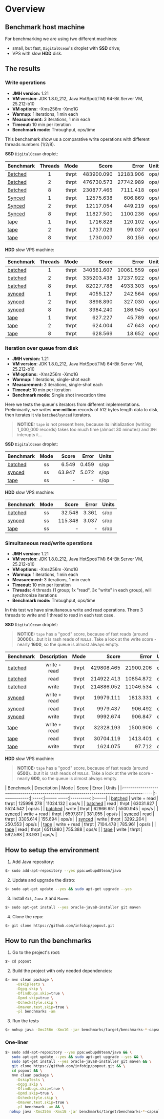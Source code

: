 # Overview

## Benchmark host machine

For benchmarking we are using two different machines:

- small, but fast, `DigitalOcean`'s droplet with **SSD** drive;
- VPS with slow **HDD** disk.

## The results

### Write operations

- **JMH version:** 1.21
- **VM version:** JDK 1.8.0_212, Java HotSpot(TM) 64-Bit Server VM, 25.212-b10
- **VM options:** -Xms256m -Xmx1G
- **Warmup:** 1 iterations, 1 min each
- **Measurement:** 3 iterations, 1 min each
- **Timeout:** 10 min per iteration
- **Benchmark mode:** Throughput, ops/time

This benchamark show us a comparative write operations with different threads numbers (1/2/8).

**SSD** `DigitalOcean` droplet:

| Benchmark                                                                                | Threads | Mode  | Score       |      Error | Units |
|:-----------------------------------------------------------------------------------------|:-------:|:-----:|------------:|-----------:|:------|
| [Batched](./src/main/java/org/infobip/lib/popout/benchmarks/BatchedWriteBenchmarks.java) |    1    | thrpt |  483900.090 |  12183.906 | ops/s |
| [Batched](./src/main/java/org/infobip/lib/popout/benchmarks/BatchedWriteBenchmarks.java) |    2    | thrpt |  476730.573 |  27742.989 | ops/s |
| [Batched](./src/main/java/org/infobip/lib/popout/benchmarks/BatchedWriteBenchmarks.java) |    8    | thrpt |  230877.465 |   7111.418 | ops/s |
| [Synced](./src/main/java/org/infobip/lib/popout/benchmarks/SyncedWriteBenchmarks.java)   |    1    | thrpt |   12575.638 |    606.869 | ops/s |
| [Synced](./src/main/java/org/infobip/lib/popout/benchmarks/SyncedWriteBenchmarks.java)   |    2    | thrpt |   12117.054 |    449.219 | ops/s |
| [Synced](./src/main/java/org/infobip/lib/popout/benchmarks/SyncedWriteBenchmarks.java)   |    8    | thrpt |   11827.501 |   1100.236 | ops/s |
| [tape](./src/main/java/org/infobip/lib/popout/benchmarks/TapeWriteBenchmarks2.java)      |    1    | thrpt |    1716.828 |    120.102 | ops/s |
| [tape](./src/main/java/org/infobip/lib/popout/benchmarks/TapeWriteBenchmarks2.java)      |    2    | thrpt |    1737.029 |     99.037 | ops/s |
| [tape](./src/main/java/org/infobip/lib/popout/benchmarks/TapeWriteBenchmarks2.java)      |    8    | thrpt |    1730.007 |     80.156 | ops/s |

**HDD** slow VPS machine:

| Benchmark                                                                                | Threads | Mode  | Score      | Error     | Units |
|:-----------------------------------------------------------------------------------------|:-------:|:-----:|-----------:|----------:|:------|
| [batched](./src/main/java/org/infobip/lib/popout/benchmarks/BatchedWriteBenchmarks.java) |    1    | thrpt | 340561.607 | 10061.559 | ops/s |
| [batched](./src/main/java/org/infobip/lib/popout/benchmarks/BatchedWriteBenchmarks.java) |    2    | thrpt | 335203.438 | 17237.922 | ops/s |
| [batched](./src/main/java/org/infobip/lib/popout/benchmarks/BatchedWriteBenchmarks.java) |    8    | thrpt |  82027.788 |  4933.303 | ops/s |
| [synced](./src/main/java/org/infobip/lib/popout/benchmarks/SyncedWriteBenchmarks.java)   |    1    | thrpt |   4055.127 |   242.564 | ops/s |
| [synced](./src/main/java/org/infobip/lib/popout/benchmarks/SyncedWriteBenchmarks.java)   |    2    | thrpt |   3898.890 |   327.030 | ops/s |
| [synced](./src/main/java/org/infobip/lib/popout/benchmarks/SyncedWriteBenchmarks.java)   |    8    | thrpt |   3984.240 |   186.945 | ops/s |
| [tape](./src/main/java/org/infobip/lib/popout/benchmarks/TapeWriteBenchmarks2.java)      |    1    | thrpt |    627.227 |    45.789 | ops/s |
| [tape](./src/main/java/org/infobip/lib/popout/benchmarks/TapeWriteBenchmarks2.java)      |    2    | thrpt |    624.004 |    47.643 | ops/s |
| [tape](./src/main/java/org/infobip/lib/popout/benchmarks/TapeWriteBenchmarks2.java)      |    8    | thrpt |    628.569 |    18.652 | ops/s |

### Iteration over queue from disk

- **JMH version:** 1.21
- **VM version:** JDK 1.8.0_212, Java HotSpot(TM) 64-Bit Server VM, 25.212-b10
- **VM options:** -Xms256m -Xmx1G
- **Warmup:** 1 iterations, single-shot each
- **Measurement:** 3 iterations, single-shot each
- **Timeout:** 10 min per iteration
- **Benchmark mode:** Single shot invocation time

Here we tests the queue's iterators from different implementations. Preliminarily, we writes **one milliom** records of 512 bytes length data to disk, then iterates it via `batched`/`synced` iterators.

> **NOTICE:** `tape` is not present here, because its initialization (writing 1_000_000 records) takes too much time (almost 30 minutes) and `JMH` interupts it...

**SSD** `DigitalOcean` droplet:

| Benchmark                                                                                   | Mode | Score  | Error | Units |
|:--------------------------------------------------------------------------------------------|:----:|-------:|------:|:------|
| [batched](./src/main/java/org/infobip/lib/popout/benchmarks/BatchedIteratorBenchmarks.java) |  ss  |  6.549 | 0.459 |  s/op |
| [synced](./src/main/java/org/infobip/lib/popout/benchmarks/SyncedIteratorBenchmarks.java)   |  ss  | 63.947 | 5.072 |  s/op |
| [tape](./src/main/java/org/infobip/lib/popout/benchmarks/TapeIteratorBenchmarks.java)       |  ss  |    -    |    -   |  s/op |

**HDD** slow VPS machine:

| Benchmark                                                                                   | Mode | Score   | Error  | Units |
|:--------------------------------------------------------------------------------------------|:----:|--------:|-------:|:------|
| [batched](./src/main/java/org/infobip/lib/popout/benchmarks/BatchedIteratorBenchmarks.java) |  ss  |  32.548 |  3.361 |  s/op |
| [synced](./src/main/java/org/infobip/lib/popout/benchmarks/SyncedIteratorBenchmarks.java)   |  ss  | 115.348 |  3.037 |  s/op |
| [tape](./src/main/java/org/infobip/lib/popout/benchmarks/TapeIteratorBenchmarks.java)       |  ss  |    -    |    -   |  s/op |

### Simultaneous read/write operations

- **JMH version:** 1.21
- **VM version:** JDK 1.8.0_212, Java HotSpot(TM) 64-Bit Server VM, 25.212-b10
- **VM options:** -Xms256m -Xmx1G
- **Warmup:** 1 iterations, 1 min each
- **Measurement:** 3 iterations, 1 min each
- **Timeout:** 10 min per iteration
- **Threads:** 4 threads (1 group; 1x "read", 3x "write" in each group), will synchronize iterations
- **Benchmark mode:** Throughput, ops/time

In this test we have simultaneous write and read operations. There 3 threads to write and 1 thread to read in each test case.

**SSD** `DigitalOcean` droplet:

> **NOTICE:** `tape` has a "good" score, because of fast reads (around **30000**)...but it is rash reads of `NULL`s. Take a look at the write score - nearly **1600**, so the queue is almost always empty.

| Benchmark                                                                                    | Description   | Mode  | Score       | Error     | Units |
|:---------------------------------------------------------------------------------------------|:-------------:|:-----:|------------:|----------:|:------|
| [batched](./src/main/java/org/infobip/lib/popout/benchmarks/BatchedReadWriteBenchmarks.java) | write + read  | thrpt |  429808.465 | 21900.206 | ops/s |
| [batched](./src/main/java/org/infobip/lib/popout/benchmarks/BatchedReadWriteBenchmarks.java) |     read      | thrpt |  214922.413 | 10854.872 | ops/s |
| [batched](./src/main/java/org/infobip/lib/popout/benchmarks/BatchedReadWriteBenchmarks.java) |     write     | thrpt |  214886.052 | 11046.534 | ops/s |
| [synced](./src/main/java/org/infobip/lib/popout/benchmarks/SyncedReadWriteBenchmarks.java)   | write + read  | thrpt |   19979.111 |  1813.331 | ops/s |
| [synced](./src/main/java/org/infobip/lib/popout/benchmarks/SyncedReadWriteBenchmarks.java)   |     read      | thrpt |    9979.437 |   906.492 | ops/s |
| [synced](./src/main/java/org/infobip/lib/popout/benchmarks/SyncedReadWriteBenchmarks.java)   |     write     | thrpt |    9992.674 |   906.847 | ops/s |
| [tape](./src/main/java/org/infobip/lib/popout/benchmarks/TapeReadWriteBenchmarks.java)       | write + read  | thrpt |   32328.193 |  1500.906 | ops/s |
| [tape](./src/main/java/org/infobip/lib/popout/benchmarks/TapeReadWriteBenchmarks.java)       |     read      | thrpt |   30704.119 |  1413.401 | ops/s |
| [tape](./src/main/java/org/infobip/lib/popout/benchmarks/TapeReadWriteBenchmarks.java)       |     write     | thrpt |    1624.075 |    97.712 | ops/s |

**HDD** slow VPS machine:

> **NOTICE:** `tape` has a "good" score, because of fast reads (around **6500**)...but it is rash reads of `NULL`s. Take a look at the write score - nearly **600**, so the queue is almost always empty.

| Benchmark                                                                                    | Description   | Mode  | Score       | Error     | Units |
|:---------------------------------------------------------------------------------------------|:-------------:|:-----:|------ -----:|----------:|:------|
| [batched](./src/main/java/org/infobip/lib/popout/benchmarks/BatchedReadWriteBenchmarks.java) | write + read  | thrpt |  125998.278 | 11024.132 | ops/s |
| [batched](./src/main/java/org/infobip/lib/popout/benchmarks/BatchedReadWriteBenchmarks.java) |     read      | thrpt |   63031.627 |  5524.542 | ops/s |
| [batched](./src/main/java/org/infobip/lib/popout/benchmarks/BatchedReadWriteBenchmarks.java) |     write     | thrpt |   62966.651 |  5500.945 | ops/s |
| [synced](./src/main/java/org/infobip/lib/popout/benchmarks/SyncedReadWriteBenchmarks.java)   | write + read  | thrpt |    6597.817 |   381.055 | ops/s |
| [synced](./src/main/java/org/infobip/lib/popout/benchmarks/SyncedReadWriteBenchmarks.java)   |     read      | thrpt |    3305.614 |   155.694 | ops/s |
| [synced](./src/main/java/org/infobip/lib/popout/benchmarks/SyncedReadWriteBenchmarks.java)   |     write     | thrpt |    3292.204 |   250.553 | ops/s |
| [tape](./src/main/java/org/infobip/lib/popout/benchmarks/TapeReadWriteBenchmarks.java)       | write + read  | thrpt |    7104.478 |   785.961 | ops/s |
| [tape](./src/main/java/org/infobip/lib/popout/benchmarks/TapeReadWriteBenchmarks.java)       |     read      | thrpt |    6511.880 |   755.388 | ops/s |
| [tape](./src/main/java/org/infobip/lib/popout/benchmarks/TapeReadWriteBenchmarks.java)       |     write     | thrpt |     592.598 |    33.931 | ops/s |

## How to setup the environment

1. Add Java repository:

```bash
$> sudo add-apt-repository --yes ppa:webupd8team/java
```

2. Update and upgrade the distro:

```bash
$> sudo apt-get update --yes && sudo apt-get upgrade --yes
```

3. Install `Git`, `Java 8` and `Maven`:

```bash
$> sudo apt-get install --yes oracle-java8-installer git maven
```

4. Clone the repo:

```bash
$> git clone https://github.com/infobip/popout.git
```

## How to run the benchmarks

1. Go to the project's root:

```bash
$> cd popout
```

2. Build the project with only needed dependencies:

```bash
$> mvn clean package \
     -DskipTests \
     -Dgpg.skip \
     -Dfindbugs.skip=true \
     -Dpmd.skip=true \
     -Dcheckstyle.skip \
     -Dmaven.test.skip=true \
     -pl benchmarks -am
```

3. Run the tests

```bash
$> nohup java -Xms256m -Xmx1G -jar benchmarks/target/benchmarks-*-capsule.jar > job.logs 2>&1 &
```

### One-liner

```bash
$> sudo add-apt-repository --yes ppa:webupd8team/java && \
   sudo apt-get update --yes && sudo apt-get upgrade --yes && \
   sudo apt-get install --yes oracle-java8-installer git maven && \
   git clone https://github.com/infobip/popout.git && \
   cd popout && \
   mvn clean package \
     -DskipTests \
     -Dgpg.skip \
     -Dfindbugs.skip=true \
     -Dpmd.skip=true \
     -Dcheckstyle.skip \
     -Dmaven.test.skip=true \
     -pl benchmark -am && \
  nohup java -Xms256m -Xmx1G -jar benchmarks/target/benchmarks-*-capsule.jar > job.logs 2>&1 &
```
